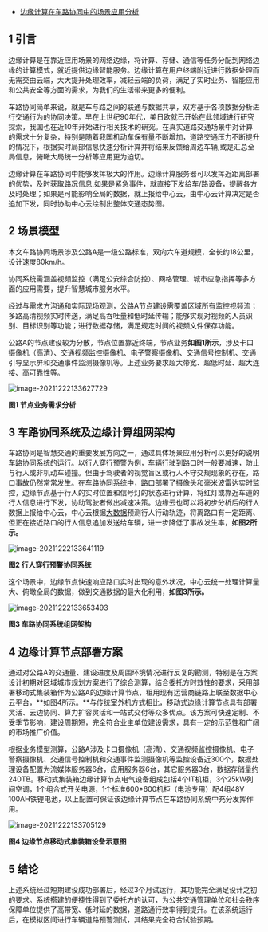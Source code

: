 - [边缘计算在车路协同中的场景应用分析](https://cloud.tencent.com/developer/article/1840906)

## 1   引言

边缘计算是在靠近应用场景的网络边缘，将计算、存储、通信等任务分配到网络边缘的计算模式，就近提供边缘智能服务。边缘计算在用户终端附近进行数据处理而无需交由云端，大大提升处理效率，减轻云端的负荷，满足了实时业务、智能应用和公共安全等方面的需求，为我们的生活带来更多的便利。

车路协同简单来说，就是车与路之间的联通与数据共享，双方基于各项数据分析进行交通行为的协同决策。早在上世纪90年代，美日欧就已开始在此领域进行研究探索，我国也在近10年开始进行相关技术的研究。在真实道路交通场景中对计算的需求十分复杂，特别是随着我国机动车保有量不断增加，道路交通压力不断提升的情况下，根据实时局部信息快速分析计算并将结果反馈给周边车辆,或是汇总全局信息，俯瞰大局统一分析等应用更为迫切。

边缘计算在车路协同中能够发挥极大的作用。边缘计算服务器可以发挥近距离部署的优势，及时获取路况信息,如果是紧急事件，就直接下发给车/路设备，提醒各方及时处理；如果是可能影响全局的数据，就上报给中心云，由中心云计算决定是否追加下发，同时协助中心云绘制出整体交通态势图。

## 2   场景模型

本文车路协同场景涉及公路A是一级公路标准，双向六车道规模，全长约18公里，设计速度80km/h。

协同系统需涵盖视频监控（满足公安综合防控）、网格管理、城市应急指挥等多方面的应用需要，提升智慧城市服务水平。

经过与需求方沟通和实际现场观测，公路A节点建设需覆盖区域所有监控视频流；多路高清视频实时传送，满足高吞吐量和低时延传输；能够实现对视频的人员识别、目标识别等功能；进行数据存储，满足规定时间的视频文件保存功能。

公路A的节点建设较为分散，节点位置靠近终端，节点业务**如图1所示**，涉及卡口摄像机（高清）、交通视频监控摄像机、电子警察摄像机、交通信号控制机、交通引导显示屏和交通事件监测摄像机等。上述业务要求超大带宽、超低时延、超大连接、高可靠性等。

![image-20211222133627729](https://gitee.com/er-huomeng/img/raw/master/image-20211222133627729.png)

 **图1  节点业务需求分析**

## 3   车路协同系统及边缘计算组网架构

车路协同是智慧交通的重要发展方向之一，通过具体场景应用分析可以更好的说明车路协同系统的运行。以行人穿行预警为例，车辆行驶到路口时一般要减速，防止与行人或非机动车碰撞。但由于驾驶者的视觉盲区或行人不守交规现象的存在，路口事故仍然常常发生。在车路协同系统中，路口部署了摄像头和毫米波雷达实时监控，边缘节点基于行人的实时位置和信号灯的状态进行计算，将红灯或靠近车道的行人信息进行下发，协助驾驶者做出减速决策。边缘云也可以将初步分析后的行人数据上报给中心云，中心云根据[大数据](https://cloud.tencent.com/solution/bigdata?from=10680)预测行人行动轨迹，将离路口有一定距离、但正在接近路口的行人信息追加发送给车辆，进一步降低了事故发生率，**如图2所示。**

![image-20211222133641119](https://gitee.com/er-huomeng/img/raw/master/image-20211222133641119.png)

**图2  行人穿行预警协同系统**

这个场景中，边缘节点快速响应路口实时出现的意外状况，中心云统一处理计算量大、俯瞰全局的数据，做到交通数据的最大化利用，**如图3所示。**

![image-20211222133653493](https://gitee.com/er-huomeng/img/raw/master/image-20211222133653493.png)

**图3  车路协同系统组网架构**

## 4   边缘计算节点部署方案

通过对公路A的交通量、建设进度及周围环境情况进行反复的勘测，特别是在方案设计初期对区域城市规划方案进行了综合测算，结合委托方时效性的要求，采用部署移动式集装箱作为公路A的边缘计算节点，租用现有运营商链路上联至数据中心云平台，**如图4所示。**与传统室外机方式相比，移动式边缘计算节点具有部署灵活、云边协同、算力扩容灵活和一站式交付等众多优点。该方案可快速定制、不受季节影响，建设周期短，完全符合业主单位建设需求，具有一定的示范性和广阔的市场推广价值。

根据业务模型测算，公路A涉及卡口摄像机（高清）、交通视频监控摄像机、电子警察摄像机、交通信号控制机和交通事件监测摄像机等监控设备近300个，数据处理设备配置为流媒体服务器6台，应用服务器6台，其它服务器3台，数据存储量约240TB。移动式集装箱边缘计算节点电气设备组成包括4个IT机柜，3个25kW列间空调，1个组合式开关电源，1个标准600*600机柜（电池专用）配4组48V 100AH铁锂电池，以上配置可保证该边缘计算节点在车路协同系统中充分发挥作用。

![image-20211222133705129](https://gitee.com/er-huomeng/img/raw/master/image-20211222133705129.png)

**图4  边缘节点移动式集装箱设备示意图**

## 5   结论

上述系统经过短期建设成功部署后，经过3个月试运行，其功能完全满足设计之初的要求。系统搭建的便捷性得到了委托方的认可，为公共交通管理单位和社会秩序保障单位提供了高带宽、低时延的数据，道路通行效率得到提升。在该系统运行后，在模拟区间进行车辆道路预警测试，其结果完全符合试验预期。